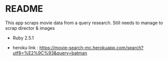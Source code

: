 # README

This app scraps movie data from a query research.
Still needs to manage to scrap director & images

* Ruby 2.5.1

* heroku link : https://movie-search-mc.herokuapp.com/search?utf8=%E2%9C%93&query=batman
